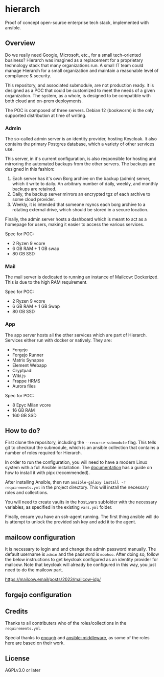 # hierarch

Proof of concept open-source enterprise tech stack, implemented with ansible.

## Overview

Do we really need Google, Microsoft, etc., for a small tech-oriented business? Hierarch was imagined as a replacement for a proprietary technology stack that many organizations run. A small IT team could manage Hierarch for a small organization and maintain a reasonable level of compliance & security.

This repository, and associated submodule, are not production ready. It is designed as a POC that could be customized to meet the needs of a given organization. The system, as a whole, is designed to be compatible with both cloud and on-prem deployments.

The POC is composed of three servers. Debian 12 (bookworm) is the only supported distribution at time of writing.

### Admin

The so-called admin server is an identity provider, hosting Keycloak. It also contains the primary Postgres database, which a variety of other services use.

This server, in it's current configuration, is also responsible for hosting and mirroring the automated backups from the other servers. The backups are designed in this fashion:

1. Each server has it's own Borg archive on the backup (admin) server, which it write to daily. An arbitrary number of daily, weekly, and monthly backups are retained.
2. Daily, the backup server mirrors an encrypted tgz of each archive to some cloud provider.
3. Weekly, it is intended that someone rsyncs each borg archive to a rotating external drive, which should be stored in a secure location.

Finally, the admin server hosts a dashboard which is meant to act as a homepage for users, making it easier to access the various services.

Spec for POC:

- 2 Ryzen 9 vcore
- 6 GB RAM + 1 GB swap
- 80 GB SSD

### Mail

The mail server is dedicated to running an instance of Mailcow: Dockerized. This is due to the high RAM requirement.

Spec for POC:

- 2 Ryzen 9 vcore
- 6 GB RAM + 1 GB Swap
- 80 GB SSD

### App

The app server hosts all the other services which are part of Hierarch. Services either run with docker or natively. They are:

- Forgejo
- Forgejo Runner
- Matrix Synapse
- Element Webapp
- Cryptpad
- Wiki.js
- Frappe HRMS
- Aurora files

Spec for POC:

- 8 Epyc Milan vcore
- 16 GB RAM
- 160 GB SSD

## How to do?

First clone the repository, including the `--recurse-submodule` flag. This tells git to checkout the submodule, which is an ansible collection that contains a number of roles required for Hierarch.

In order to run the configuration, you will need to have a modern Linux system with a full Ansible installation. The [documentation](https://docs.ansible.com/ansible/latest/installation_guide/intro_installation.html#pipx-install) has a guide on how to install it with pipx (recommended).

After installing Ansible, then run `ansible-galaxy install -r requirements.yml` in the project directory. This will install the necessary roles and collections.

You will need to create vaults in the host_vars subfolder with the necessary variables, as specified in the existing `vars.yml` folder.

Finally, ensure you have an ssh-agent running. The first thing ansible will do is attempt to unlock the provided ssh key and add it to the agent.

## mailcow configuration

It is necessary to login and and change the admin password manually.
The default username is `admin` and the password is `moohoo`.
After doing so, follow the below instructions to get keycloak configured
as an identity provider for mailcow. Note that keycloak will already be
configured in this way, you just need to do the mailcow part.

https://mailcow.email/posts/2023/mailcow-idp/

## forgejo configuration



## Credits

Thanks to all contributers who of the roles/collections in the `requirements.yml`.

Special thanks to [enough](https://lab.enough.community/main/infrastructure) and [ansible-middleware](https://github.com/ansible-middleware/keycloak), as some of the roles here are based on their work.

## License

AGPLv3.0 or later